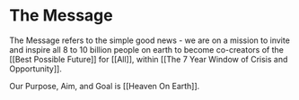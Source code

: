 # The Message

The Message refers to the simple good news - we are on a mission to invite and inspire all 8 to 10 billion people on earth to become co-creators of the [[Best Possible Future]] for [[All]], within [[The 7 Year Window of Crisis and Opportunity]]. 

Our Purpose, Aim, and Goal is [[Heaven On Earth]].  